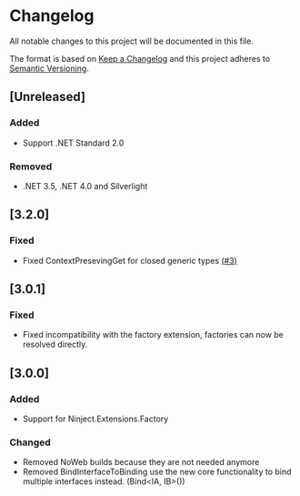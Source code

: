 # Changelog
All notable changes to this project will be documented in this file.

The format is based on [Keep a Changelog](http://keepachangelog.com/en/1.0.0/)
and this project adheres to [Semantic Versioning](http://semver.org/spec/v2.0.0.html).

## [Unreleased]

### Added
 - Support .NET Standard 2.0

### Removed
 - .NET 3.5, .NET 4.0 and Silverlight

## [3.2.0]

### Fixed
 - Fixed ContextPresevingGet for closed generic types [(#3)](https://github.com/ninject/Ninject.Extensions.ContextPreservation/issues/3)

## [3.0.1]

### Fixed
 - Fixed incompatibility with the factory extension, factories can now be resolved directly.

## [3.0.0]

### Added
 - Support for Ninject.Extensions.Factory

### Changed
 - Removed NoWeb builds because they are not needed anymore
 - Removed BindInterfaceToBinding use the new core functionality to bind multiple interfaces instead. (Bind<IA, IB>())
